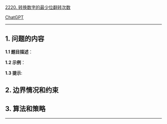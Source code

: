 [2220. 转换数字的最少位翻转次数](https://leetcode.cn/problems/minimum-bit-flips-to-convert-number)

[ChatGPT](chat.openai.com)

---

## 1. 问题的内容
**1.1 题目描述**：

**1.2 示例**：

**1.3 提示**:

## 2. 边界情况和约束


## 3. 算法和策略

---

